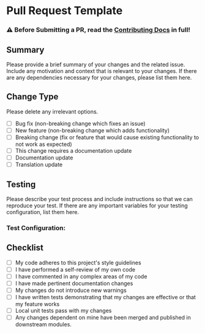 # Pull Request Template


### ⚠️ Before Submitting a PR, read the [Contributing Docs](https://github.com/danny-avila/LibreChat/blob/main/.github/CONTRIBUTING.md) in full!

## Summary

Please provide a brief summary of your changes and the related issue. Include any motivation and context that is relevant to your changes. If there are any dependencies necessary for your changes, please list them here.

## Change Type

Please delete any irrelevant options.

- [ ] Bug fix (non-breaking change which fixes an issue)
- [ ] New feature (non-breaking change which adds functionality)
- [ ] Breaking change (fix or feature that would cause existing functionality to not work as expected)
- [ ] This change requires a documentation update
- [ ] Documentation update
- [ ] Translation update

## Testing

Please describe your test process and include instructions so that we can reproduce your test. If there are any important variables for your testing configuration, list them here.

### **Test Configuration**:

## Checklist

- [ ] My code adheres to this project's style guidelines
- [ ] I have performed a self-review of my own code
- [ ] I have commented in any complex areas of my code
- [ ] I have made pertinent documentation changes
- [ ] My changes do not introduce new warnings
- [ ] I have written tests demonstrating that my changes are effective or that my feature works
- [ ] Local unit tests pass with my changes
- [ ] Any changes dependent on mine have been merged and published in downstream modules.
